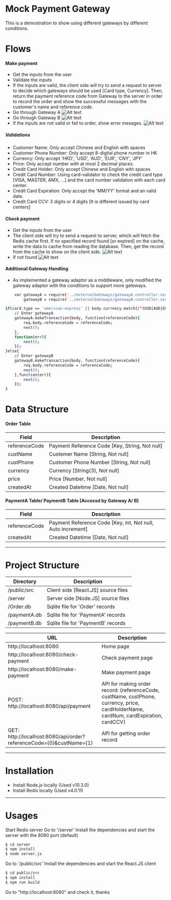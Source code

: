 # Mock Payment Gateway
This is a demostration to show using different gateways by different conditions.
# Flows
#### Make payment
- Get the inputs from the user
- Validate the inputs
- If the inputs are valid, the client side will try to send a request to server to decide which gateways should be used [Card type, Currency]. Then, return the payment reference code from Gateway to the server in order to record the order and show the successful messages with the customer's name and reference code.
- Go through Gateway A
![Alt text](https://image.ibb.co/i6EvYU/make_payment_success_gw_a.png "Gateway A Sucessful")
- Go through Gateway B
![Alt text](https://image.ibb.co/eXVr7p/make_payment_success.png "Gateway B Sucessful")
- If the inputs are not valid or fail to order, show error mesages.
![Alt text](https://image.ibb.co/cPUJnp/make_payment_error.png "Error")

##### Validations
- Customer Name: Only accept Chinese and English with spaces
- Customer Phone Number: Only accept 8-digital phone number in HK
- Currency: Only accept 'HKD', 'USD', 'AUD', 'EUR', 'CNY', 'JPY'
- Price: Only accept number with at most 2 decimal places.
- Credit Card Holder: Only accept Chinese and English with spaces
- Credit Card Number: Using card-validator to check the credit card type [VISA, MASTER, AMX, ...] and the card number validation with each card center.
- Credit Card Expiration: Only accept the 'MM/YY' format and an valid date.
- Credit Card CCV: 3 digits or 4 digits [It is different issued by card centers]

#### Check payment
- Get the inputs from the user
- The client side will try to send a request to server, which will fetch the Redis cache first. If no specified record found [or expired] on the cache, write the data to cache from reading the database. Then, get the record from the cache to show on the client side.
![Alt text](https://image.ibb.co/k3kf09/check_payment_success.png "Found")
- If not found
![Alt text](https://image.ibb.co/eq3YL9/check_payment_not_found.png "Not found")

#### Additional Gateway Handling
- As implemented a gateway adaptor as a middleware, only modified the gateway adaptor with the conditions to support more gateways.
```sh
    var gatewayA = require('../externalGateways/gatewayA.controller.server'),
        gatewayB = require('../externalGateways/gatewayB.controller.server');
```
```sh
if(card.type == 'american-express' || body.currency.match(/^(USD|AUD|EUR|JPY|CNY)$/i)){
    // Enter gatewayA
    gatewayA.makeTransaction(body, function(referenceCode){
        req.body.referenceCode = referenceCode;
        next();
    },
    function(err){
        next();
    });
}else{
    // Enter gatewayB
    gatewayB.makeTransaction(body, function(referenceCode){
        req.body.referenceCode = referenceCode;
        next();
    },function(err){
        next();
    });
}
```

# Data Structure
#### Order Table
| Field | Description |
| ------ | ------ |
| referenceCode | Payment Reference Code [Key, String, Not null] |
| custName | Custemer Name [String, Not null] |
| custPhone | Customer Phone Number [String, Not null] |
| currency | Currency [String(3), Not null] |
| price | Price [Number, Not null] |
| createdAt | Created Datetime [Date, Not null] |

#### PaymentA Table/ PaymentB Table [Accessd by Gateway A/ B]
| Field | Description |
| ------ | ------ |
| referenceCode | Payment Reference Code [Key, int, Not null, Auto increment] |
| createdAt | Created Datetime [Date, Not null] |
---
# Project Structure
| Directory | Description |
| ------ | ------ |
| /public/src | Client side [React.JS] source files |
| /server | Server side [Node.JS] source files |
| /Order.db | Sqlite file for 'Order' records |
| /paymentA.db | Sqlite file for 'PaymentA' records |
| /paymentB.db | Sqlite file for 'PaymentB' records |

| URL | Description |
| ------ | ------ |
|http://localhost:8080 | Home page |
|http://localhost:8080/check-payment | Check payment page |
|http://localhost:8080/make-payment | Make payment page|
|POST: http://localhost:8080/api/payment | API for making order record: {referenceCode, custName, custPhone, currency, price, cardHolderName, cardNum, cardExpiration, cardCCV} |
|GET: http://localhost:8080/api/order?referenceCode={0}&custName={1} | API for getting order record |
---
# Installation 
- Install Node.js locally (Used v10.3.0)
- Install Redis locally (Used v4.0.11)
---
# Usages
Start Redis server
Go to '/server'
Install the dependencies and start the server with the 8080 port (default)
```sh 
$ cd server
$ npm install
$ node server.js
```
Go to '/public/src' 
Install the dependencies and start the React.JS client
```sh 
$ cd public/src
$ npm install
$ npm run build
```

Go to "http://localhost:8080" and check it, thanks

